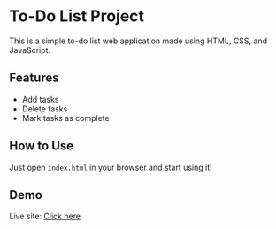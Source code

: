 # To-Do List Project

This is a simple to-do list web application made using HTML, CSS, and JavaScript.

## Features
- Add tasks
- Delete tasks
- Mark tasks as complete

## How to Use
Just open `index.html` in your browser and start using it!

## Demo
Live site: [Click here](https://yasmeen-mulla-ai.github.io/todo-list)
